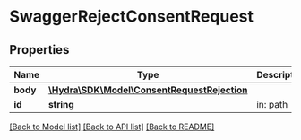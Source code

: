 # SwaggerRejectConsentRequest

## Properties
Name | Type | Description | Notes
------------ | ------------- | ------------- | -------------
**body** | [**\Hydra\SDK\Model\ConsentRequestRejection**](ConsentRequestRejection.md) |  | 
**id** | **string** | in: path | 

[[Back to Model list]](../README.md#documentation-for-models) [[Back to API list]](../README.md#documentation-for-api-endpoints) [[Back to README]](../README.md)


